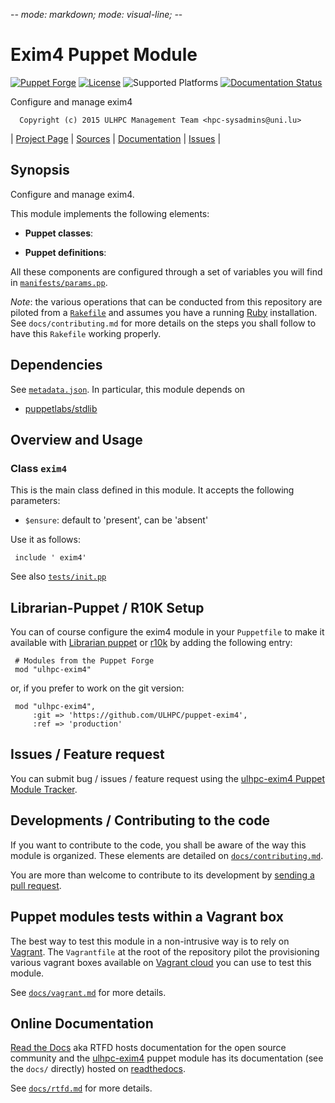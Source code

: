 -*- mode: markdown; mode: visual-line;  -*-

# Exim4 Puppet Module 

[![Puppet Forge](http://img.shields.io/puppetforge/v/ulhpc/exim4.svg)](https://forge.puppetlabs.com/ulhpc/exim4)
[![License](http://img.shields.io/:license-GPL3.0-blue.svg)](LICENSE)
![Supported Platforms](http://img.shields.io/badge/platform-debian-lightgrey.svg)
[![Documentation Status](https://readthedocs.org/projects/ulhpc-puppet-exim4/badge/?version=latest)](https://readthedocs.org/projects/ulhpc-puppet-exim4/?badge=latest)

Configure and manage exim4

      Copyright (c) 2015 ULHPC Management Team <hpc-sysadmins@uni.lu>
      

| [Project Page](https://github.com/ULHPC/puppet-exim4) | [Sources](https://github.com/ULHPC/puppet-exim4) | [Documentation](httpd://ulhpc-puppet-exim4.readthedocs.org/en/latest/) | [Issues](https://github.com/ULHPC/puppet-exim4/issues) |

## Synopsis

Configure and manage exim4.

This module implements the following elements: 

* __Puppet classes__:

* __Puppet definitions__: 

All these components are configured through a set of variables you will find in
[`manifests/params.pp`](manifests/params.pp). 

_Note_: the various operations that can be conducted from this repository are piloted from a [`Rakefile`](https://github.com/ruby/rake) and assumes you have a running [Ruby](https://www.ruby-lang.org/en/) installation.
See `docs/contributing.md` for more details on the steps you shall follow to have this `Rakefile` working properly. 

## Dependencies

See [`metadata.json`](metadata.json). In particular, this module depends on 

* [puppetlabs/stdlib](https://forge.puppetlabs.com/puppetlabs/stdlib)

## Overview and Usage

### Class `exim4`

This is the main class defined in this module.
It accepts the following parameters: 

* `$ensure`: default to 'present', can be 'absent'

Use it as follows:

     include ' exim4'

See also [`tests/init.pp`](tests/init.pp)



## Librarian-Puppet / R10K Setup

You can of course configure the exim4 module in your `Puppetfile` to make it available with [Librarian puppet](http://librarian-puppet.com/) or
[r10k](https://github.com/adrienthebo/r10k) by adding the following entry:

     # Modules from the Puppet Forge
     mod "ulhpc-exim4"

or, if you prefer to work on the git version: 

     mod "ulhpc-exim4", 
         :git => 'https://github.com/ULHPC/puppet-exim4',
         :ref => 'production' 

## Issues / Feature request

You can submit bug / issues / feature request using the [ulhpc-exim4 Puppet Module Tracker](https://github.com/ULHPC/puppet-exim4/issues). 

## Developments / Contributing to the code 

If you want to contribute to the code, you shall be aware of the way this module is organized. 
These elements are detailed on [`docs/contributing.md`](contributing.md).

You are more than welcome to contribute to its development by [sending a pull request](https://help.github.com/articles/using-pull-requests). 

## Puppet modules tests within a Vagrant box

The best way to test this module in a non-intrusive way is to rely on [Vagrant](http://www.vagrantup.com/).
The `Vagrantfile` at the root of the repository pilot the provisioning various vagrant boxes available on [Vagrant cloud](https://atlas.hashicorp.com/boxes/search?utf8=%E2%9C%93&sort=&provider=virtualbox&q=svarrette) you can use to test this module.

See [`docs/vagrant.md`](vagrant.md) for more details. 

## Online Documentation

[Read the Docs](https://readthedocs.org/) aka RTFD hosts documentation for the open source community and the [ulhpc-exim4]() puppet module has its documentation (see the `docs/` directly) hosted on [readthedocs](http://ulhpc-puppet-exim4.rtfd.org).

See [`docs/rtfd.md`](rtfd.md) for more details.


